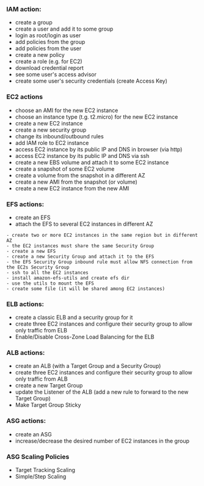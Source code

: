 ### IAM action:
- create a group
- create a user and add it to some group
- login as root/login as user
- add policies from the group
- add policies from the user
- create a new policy
- create a role (e.g. for EC2)
- download credential report
- see some user's access advisor
- create some user's security credentials (create Access Key)



### EC2 actions
- choose an AMI for the new EC2 instance
- choose an instance type (t.g. t2.micro) for the new EC2 instance
- create a new EC2 instance
- create a new security group
- change its inbound/outbound rules
- add IAM role to EC2 instance
- access EC2 instance by its public IP and DNS in browser (via http)
- access EC2 instance by its public IP and DNS via ssh
- create a new EBS volume and attach it to some EC2 instance
- create a snapshot of some EC2 volume
- create a volume from the snapshot in a different AZ
- create a new AMI from the snapshot (or volume)
- create a new EC2 instance from the new AMI




### EFS actions:
- create an EFS
- attach the EFS to several EC2 instances in different AZ
```
- create two or more EC2 instances in the same region but in different AZ
- the EC2 instances must share the same Security Group
- create a new EFS
- create a new Security Group and attach it to the EFS
- the EFS Security Group inbound rule must allow NFS connection from the EC2s Security Group
- ssh to all the EC2 instances
- install amazon-efs-utils and create efs dir
- use the utils to mount the EFS
- create some file (it will be shared among EC2 instances)
```




### ELB actions:
- create a classic ELB and a security group for it
- create three EC2 instances and configure their security group to allow only traffic from ELB
- Enable/Disable Cross-Zone Load Balancing for the ELB



### ALB actions:
- create an ALB (with a Target Group and a Security Group)
- create three EC2 instances and configure their security group to allow only traffic from ALB
- create a new Target Group
- update the Listener of the ALB (add a new rule to forward to the new Target Group)
- Make Target Group Sticky



### ASG actions:
- create an ASG
- increase/decrease the desired number of EC2 instances in the group

### ASG Scaling Policies
- Target Tracking Scaling
- Simple/Step Scaling








